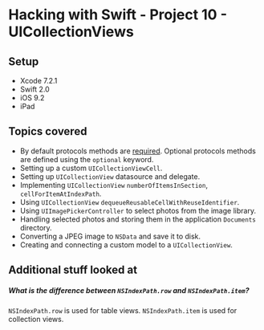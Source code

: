 # Hacking with Swift - Project 10 - UICollectionViews

## Setup

- Xcode 7.2.1
- Swift 2.0
- iOS 9.2
- iPad

## Topics covered

- By default protocols methods are [required](https://developer.apple.com/library/ios/documentation/Cocoa/Conceptual/ProgrammingWithObjectiveC/WorkingwithProtocols/WorkingwithProtocols.html).
Optional protocols methods are defined using the ```optional``` keyword.
- Setting up a custom ```UICollectionViewCell```.
- Setting up ```UICollectionView``` datasource and delegate.
- Implementing ```UICollectionView``` ```numberOfItemsInSection```, ```cellForItemAtIndexPath```.
- Using ```UICollectionView``` ```dequeueReusableCellWithReuseIdentifier```.
- Using ```UIImagePickerController``` to select photos from the image library.
- Handling selected photos and storing them in the application ```Documents``` directory.
- Converting a JPEG image to ```NSData``` and save it to disk.
- Creating and connecting a custom model to a ```UICollectionView```.

## Additional stuff looked at

##### What is the difference between ```NSIndexPath.row``` and ```NSIndexPath.item```?

```NSIndexPath.row``` is used for table views. ```NSIndexPath.item``` is used for collection views.
